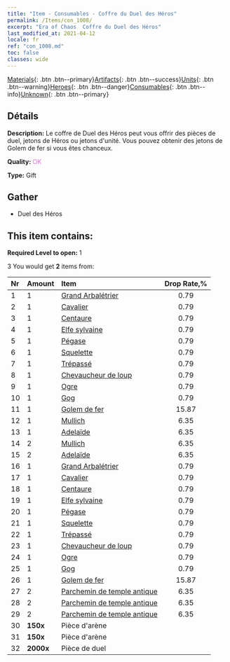 ```yaml
---
title: "Item - Consumables - Coffre du Duel des Héros"
permalink: /Items/con_1008/
excerpt: "Era of Chaos  Coffre du Duel des Héros"
last_modified_at: 2021-04-12
locale: fr
ref: "con_1008.md"
toc: false
classes: wide
---
```

 [Materials](/fr/Items/){: .btn .btn--primary}[Artifacts](/fr/Items/Artifacts/){: .btn .btn--success}[Units](/fr/Items/Units/){: .btn .btn--warning}[Heroes](/fr/Items/Heroes/){: .btn .btn--danger}[Consumables](/fr/Items/Consumables/){: .btn .btn--info}[Unknown](/fr/Items/Unknown/){: .btn .btn--primary}

## Détails
 **Description:** Le coffre de Duel des Héros peut vous offrir des pièces de duel, jetons de Héros ou jetons d'unité. Vous pouvez obtenir des jetons de Golem de fer si vous êtes chanceux.

 **Quality:** <span style="color: #DA70D6">OK</span>

 **Type:** Gift

## Gather

*    Duel des Héros 

## This item contains:

 **Required Level to open:** 1

 3 You would get **2** items  from:

  | Nr | Amount |     Item    | Drop Rate,% |
  |:---|:-------|:------------|:---------:|
  | 1 | 1 | [Grand Arbalétrier](/fr/Items/unt_191/) | 0.79 | 
  | 2 | 1 | [Cavalier ](/fr/Items/unt_195/) | 0.79 | 
  | 3 | 1 | [Centaure](/fr/Items/unt_199/) | 0.79 | 
  | 4 | 1 | [Elfe sylvaine](/fr/Items/unt_201/) | 0.79 | 
  | 5 | 1 | [Pégase](/fr/Items/unt_202/) | 0.79 | 
  | 6 | 1 | [Squelette](/fr/Items/unt_208/) | 0.79 | 
  | 7 | 1 | [Trépassé](/fr/Items/unt_209/) | 0.79 | 
  | 8 | 1 | [Chevaucheur de loup](/fr/Items/unt_218/) | 0.79 | 
  | 9 | 1 | [Ogre](/fr/Items/unt_220/) | 0.79 | 
  | 10 | 1 | [Gog](/fr/Items/unt_227/) | 0.79 | 
  | 11 | 1 | [Golem de fer](/fr/Items/unt_237/) | 15.87 | 
  | 12 | 1 | [Mullich](/fr/Items/her_360/) | 6.35 | 
  | 13 | 1 | [Adelaïde](/fr/Items/her_359/) | 6.35 | 
  | 14 | 2 | [Mullich](/fr/Items/her_360/) | 6.35 | 
  | 15 | 2 | [Adelaïde](/fr/Items/her_359/) | 6.35 | 
  | 16 | 1 | [Grand Arbalétrier](/fr/Items/unt_191/) | 0.79 | 
  | 17 | 1 | [Cavalier ](/fr/Items/unt_195/) | 0.79 | 
  | 18 | 1 | [Centaure](/fr/Items/unt_199/) | 0.79 | 
  | 19 | 1 | [Elfe sylvaine](/fr/Items/unt_201/) | 0.79 | 
  | 20 | 1 | [Pégase](/fr/Items/unt_202/) | 0.79 | 
  | 21 | 1 | [Squelette](/fr/Items/unt_208/) | 0.79 | 
  | 22 | 1 | [Trépassé](/fr/Items/unt_209/) | 0.79 | 
  | 23 | 1 | [Chevaucheur de loup](/fr/Items/unt_218/) | 0.79 | 
  | 24 | 1 | [Ogre](/fr/Items/unt_220/) | 0.79 | 
  | 25 | 1 | [Gog](/fr/Items/unt_227/) | 0.79 | 
  | 26 | 1 | [Golem de fer](/fr/Items/unt_237/) | 15.87 | 
  | 27 | 2 | [Parchemin de temple antique](/fr/Items/con_697/) | 6.35 | 
  | 28 | 2 | [Parchemin de temple antique](/fr/Items/con_697/) | 6.35 | 
  | 29 | 2 | [Parchemin de temple antique](/fr/Items/con_697/) | 6.35 | 
  | 30 |  **150x** | Pièce d'arène |  | 3.97 | 
  | 31 |  **150x** | Pièce d'arène |  | 3.97 | 
  | 32 |  **2000x** | Pièce de duel |  | 0 | 
